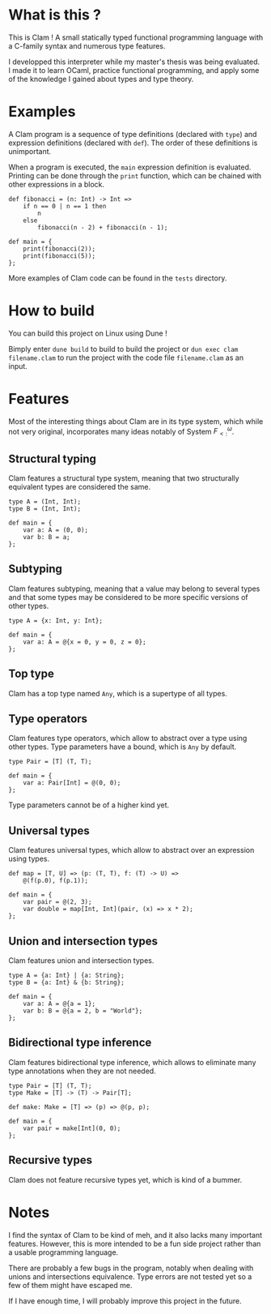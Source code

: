 # What is this ?

This is Clam ! A small statically typed functional programming language with a C-family syntax and numerous type features.

I developped this interpreter while my master's thesis was being evaluated. I made it to learn OCaml, practice functional programming, and apply some of the knowledge I gained about types and type theory.

# Examples

A Clam program is a sequence of type definitions (declared with `type`) and expression definitions (declared with `def`). The order of these definitions is unimportant.

When a program is executed, the `main` expression definition is evaluated. Printing can be done through the `print` function, which can be chained with other expressions in a block.

```
def fibonacci = (n: Int) -> Int =>
    if n == 0 | n == 1 then
        n
    else
        fibonacci(n - 2) + fibonacci(n - 1);

def main = {
    print(fibonacci(2));
    print(fibonacci(5));
};
```

More examples of Clam code can be found in the `tests` directory.

# How to build

You can build this project on Linux using Dune !

Bimply enter `dune build` to build to build the project or `dun exec clam filename.clam` to run the project with the code file `filename.clam` as an input.

# Features

Most of the interesting things about Clam are in its type system, which while not very original, incorporates many ideas notably of System $F^ω_{<:}$.

## Structural typing

Clam features a structural type system, meaning that two structurally equivalent types are considered the same.

```
type A = (Int, Int);
type B = (Int, Int);

def main = {
    var a: A = (0, 0);
    var b: B = a;
};
```

## Subtyping

Clam features subtyping, meaning that a value may belong to several types and that some types may be considered to be more specific versions of other types.

```
type A = {x: Int, y: Int};

def main = {
    var a: A = @{x = 0, y = 0, z = 0};
};
```

## Top type

Clam has a top type named `Any`, which is a supertype of all types.

## Type operators

Clam features type operators, which allow to abstract over a type using other types. Type parameters have a bound, which is `Any` by default.

```
type Pair = [T] (T, T);

def main = {
    var a: Pair[Int] = @(0, 0);
};
```

Type parameters cannot be of a higher kind yet.

## Universal types

Clam features universal types, which allow to abstract over an expression using types.

```
def map = [T, U] => (p: (T, T), f: (T) -> U) =>
    @(f(p.0), f(p.1));

def main = {
    var pair = @(2, 3);
    var double = map[Int, Int](pair, (x) => x * 2);
};
```

## Union and intersection types

Clam features union and intersection types.

```
type A = {a: Int} | {a: String};
type B = {a: Int} & {b: String};

def main = {
    var a: A = @{a = 1};
    var b: B = @{a = 2, b = "World"};
};
```

## Bidirectional type inference

Clam features bidirectional type inference, which allows to eliminate many type annotations when they are not needed.

```
type Pair = [T] (T, T);
type Make = [T] -> (T) -> Pair[T];

def make: Make = [T] => (p) => @(p, p);

def main = {
    var pair = make[Int](0, 0);
};
```

## Recursive types

Clam does not feature recursive types yet, which is kind of a bummer.

# Notes

I find the syntax of Clam to be kind of meh, and it also lacks many important features. However, this is more intended to be a fun side project rather than a usable programming language.

There are probably a few bugs in the program, notably when dealing with unions and intersections equivalence. Type errors are not tested yet so a few of them might have escaped me.

If I have enough time, I will probably improve this project in the future.
